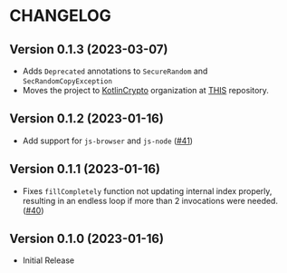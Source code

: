 # CHANGELOG

## Version 0.1.3 (2023-03-07)
 - Adds `Deprecated` annotations to `SecureRandom` and `SecRandomCopyException`
 - Moves the project to [KotlinCrypto][url-1] organization at [THIS][url-2] 
   repository.

## Version 0.1.2 (2023-01-16)
 - Add support for `js-browser` and `js-node` ([#41][pr-41])

## Version 0.1.1 (2023-01-16)
 - Fixes `fillCompletely` function not updating internal index properly, 
   resulting in an endless loop if more than 2 invocations were needed. ([#40][pr-40])

## Version 0.1.0 (2023-01-16)
 - Initial Release

[url-1]: https://github.com/KotlinCrypto/
[url-2]: https://github.com/KotlinCrypto/secure-random
[pr-40]: https://github.com/05nelsonm/secure-random/pull/40
[pr-41]: https://github.com/05nelsonm/secure-random/pull/41
